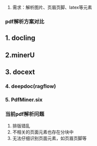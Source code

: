 
1. 需求：解析图片、页眉页脚、latex等元素

### pdf解析方案对比

## 1. docling


## 2.minerU


## 3. docext


### 4. deepdoc(ragflow)


### 5.  PdfMiner.six




### 当前pdf解析问题
1. 排版错乱
2. 不相关的页面元素也存在分块中
3. 无法仔细识别页面元素，如页眉页脚等